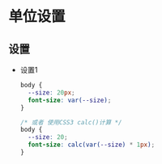 # 单位设置

## 设置

+ 设置1

  ```css
  body {
    --size: 20px;
    font-size: var(--size);
  }

  /* 或者 使用CSS3 calc()计算 */
  body {
    --size: 20;
    font-size: calc(var(--size) * 1px);
  }
  ```
